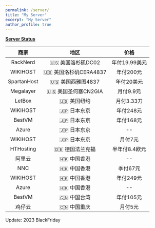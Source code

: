 ```yaml
---
permalink: /server/
title: "My Server"
excerpt: "My Server"
author_profile: true
---
```


**[Server Status](https://status.yfluo.me)**

|商家|地区|价格|
|:--:|:--:|:--:|
|RackNerd|🇺🇸 美国洛杉矶DC02|年付19.99美元|
|WIKIHOST|🇺🇸 美国洛杉矶CERA4837|年付200元|
|SpartanHost|🇺🇸 美国西雅图4837|年付20美元|
|Megalayer|🇺🇸 美国圣何塞CN2GIA|月付9.9元|
|LetBox|🇺🇸 美国纽约|月付3.33刀|
|WIKIHOST|🇯🇵 日本东京|年付248元|
|BestVM|🇯🇵 日本东京|年付168元|
|Azure|🇯🇵 日本东京|--|
|WIKIHOST|🇯🇵 日本东京|月付7元|
|HTHosting|🇩🇪 德国法兰克福|半年付8.4欧元|
|阿里云|🇭🇰 中国香港|--|
|NNC|🇭🇰 中国香港|季付67元|
|WIKIHOST|🇭🇰 中国香港|年付249元|
|Azure|🇭🇰 中国香港|--|
|BestVM|🇨🇳 中国台湾|年付105元|
|鸡仔云|🇨🇳 中国重庆|月付5元|

Update: 2023 BlackFriday
